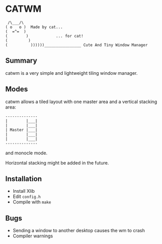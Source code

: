 CATWM
=====
     /\___/\
    ( o   o )  Made by cat...
    (  =^=  )
    (        )            ... for cat!
    (         )
    (          ))))))________________ Cute And Tiny Window Manager

## Summary
catwm is a very simple and lightweight tiling window manager.

## Modes
catwm allows a tiled layout with one master area and a vertical stacking area:

    --------------
    |        |___|
    |        |___|
    | Master |___|
    |        |___|
    |        |___|
    --------------

and monocle mode.

Horizontal stacking might be added in the future.

## Installation
 * Install Xlib
 * Edit `config.h`
 * Compile with `make`

## Bugs
 * Sending a window to another desktop causes the wm to crash
 * Compiler warnings
